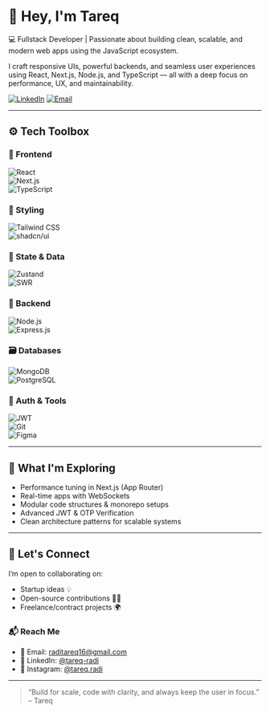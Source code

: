 # 👋 Hey, I'm Tareq

💻 Fullstack Developer | Passionate about building clean, scalable, and modern web apps using the JavaScript ecosystem.

I craft responsive UIs, powerful backends, and seamless user experiences using React, Next.js, Node.js, and TypeScript — all with a deep focus on performance, UX, and maintainability.

[![LinkedIn](https://img.shields.io/badge/-LinkedIn-0A66C2?style=flat&logo=linkedin&logoColor=white)](https://linkedin.com/in/tareqradi)
[![Email](https://img.shields.io/badge/-Email-D14836?style=flat&logo=gmail&logoColor=white)](mailto:raditareq16@gmail.com)

---

## ⚙️ Tech Toolbox

### 🧩 Frontend  
![React](https://img.shields.io/badge/-React-61DAFB?logo=react&logoColor=black)  
![Next.js](https://img.shields.io/badge/-Next.js-000000?logo=nextdotjs)  
![TypeScript](https://img.shields.io/badge/-TypeScript-3178C6?logo=typescript&logoColor=white)

### 🎨 Styling  
![Tailwind CSS](https://img.shields.io/badge/-Tailwind_CSS-06B6D4?logo=tailwindcss)  
![shadcn/ui](https://img.shields.io/badge/-shadcn/ui-000000?logo=tailwindcss&logoColor=white)

### 🧠 State & Data  
![Zustand](https://img.shields.io/badge/-Zustand-000000?logo=zustand)  
![SWR](https://img.shields.io/badge/-SWR-000000?logo=vercel&logoColor=white)

### 🔧 Backend  
![Node.js](https://img.shields.io/badge/-Node.js-339933?logo=nodedotjs&logoColor=white)  
![Express.js](https://img.shields.io/badge/-Express-000000?logo=express&logoColor=white)

### 🗃️ Databases  
![MongoDB](https://img.shields.io/badge/-MongoDB-47A248?logo=mongodb&logoColor=white)  
![PostgreSQL](https://img.shields.io/badge/-PostgreSQL-4169E1?logo=postgresql&logoColor=white)

### 🔐 Auth & Tools  
![JWT](https://img.shields.io/badge/-JWT-000000?logo=jsonwebtokens&logoColor=white)  
![Git](https://img.shields.io/badge/-Git-F05032?logo=git&logoColor=white)  
![Figma](https://img.shields.io/badge/-Figma-F24E1E?logo=figma&logoColor=white)

---

## 🚀 What I'm Exploring

- Performance tuning in Next.js (App Router)
- Real-time apps with WebSockets
- Modular code structures & monorepo setups
- Advanced JWT & OTP Verification
- Clean architecture patterns for scalable systems

---

## 🤝 Let's Connect

I’m open to collaborating on:
- Startup ideas 💡  
- Open-source contributions 👨‍💻  
- Freelance/contract projects 🌍  

### 📬 Reach Me
- 📧 Email: [raditareq16@gmail.com](mailto:raditareq16@gmail.com)  
- 💼 LinkedIn: [@tareq-radi](https://linkedin.com/in/tareq-radi)  
- 📸 Instagram: [@tareq.radi](https://instagram.com/tareq.radi)

---

> “Build for scale, code with clarity, and always keep the user in focus.” – Tareq
